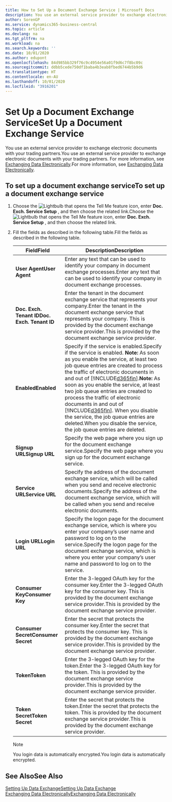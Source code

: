 ```yaml
---
title: How to Set Up a Document Exchange Service | Microsoft Docs
description: You use an external service provider to exchange electronic documents with your trading partners.
author: SorenGP
ms.service: dynamics365-business-central
ms.topic: article
ms.devlang: na
ms.tgt_pltfrm: na
ms.workload: na
ms.search.keywords: ''
ms.date: 10/01/2020
ms.author: edupont
ms.openlocfilehash: 84d985bb329f76c9c4954e56a01f9d6c7f8bc09c
ms.sourcegitcommit: ddbb5cede750df1baba4b3eab8fbed6744b5b9d6
ms.translationtype: HT
ms.contentlocale: en-AU
ms.lasthandoff: 10/01/2020
ms.locfileid: "3916201"
---
```

# <a name="set-up-a-document-exchange-service"></a><span data-ttu-id="0bfd1-103">Set Up a Document Exchange Service</span><span class="sxs-lookup"><span data-stu-id="0bfd1-103">Set Up a Document Exchange Service</span></span>
<span data-ttu-id="0bfd1-104">You use an external service provider to exchange electronic documents with your trading partners.</span><span class="sxs-lookup"><span data-stu-id="0bfd1-104">You use an external service provider to exchange electronic documents with your trading partners.</span></span> <span data-ttu-id="0bfd1-105">For more information, see [Exchanging Data Electronically](across-data-exchange.md).</span><span class="sxs-lookup"><span data-stu-id="0bfd1-105">For more information, see [Exchanging Data Electronically](across-data-exchange.md).</span></span>  

## <a name="to-set-up-a-document-exchange-service"></a><span data-ttu-id="0bfd1-106">To set up a document exchange service</span><span class="sxs-lookup"><span data-stu-id="0bfd1-106">To set up a document exchange service</span></span>  
1. <span data-ttu-id="0bfd1-107">Choose the ![Lightbulb that opens the Tell Me feature](media/ui-search/search_small.png "Tell me what you want to do") icon, enter **Doc. Exch. Service Setup** , and then choose the related link.</span><span class="sxs-lookup"><span data-stu-id="0bfd1-107">Choose the ![Lightbulb that opens the Tell Me feature](media/ui-search/search_small.png "Tell me what you want to do") icon, enter **Doc. Exch. Service Setup** , and then choose the related link.</span></span>  
2. <span data-ttu-id="0bfd1-108">Fill the fields as described in the following table.</span><span class="sxs-lookup"><span data-stu-id="0bfd1-108">Fill the fields as described in the following table.</span></span>  

    |<span data-ttu-id="0bfd1-109">Field</span><span class="sxs-lookup"><span data-stu-id="0bfd1-109">Field</span></span>|<span data-ttu-id="0bfd1-110">Description</span><span class="sxs-lookup"><span data-stu-id="0bfd1-110">Description</span></span>|  
    |---------------------------------|---------------------------------------|  
    |<span data-ttu-id="0bfd1-111">**User Agent**</span><span class="sxs-lookup"><span data-stu-id="0bfd1-111">**User Agent**</span></span>|<span data-ttu-id="0bfd1-112">Enter any text that can be used to identify your company in document exchange processes.</span><span class="sxs-lookup"><span data-stu-id="0bfd1-112">Enter any text that can be used to identify your company in document exchange processes.</span></span>|  
    |<span data-ttu-id="0bfd1-113">**Doc. Exch. Tenant ID**</span><span class="sxs-lookup"><span data-stu-id="0bfd1-113">**Doc. Exch. Tenant ID**</span></span>|<span data-ttu-id="0bfd1-114">Enter the tenant in the document exchange service that represents your company.</span><span class="sxs-lookup"><span data-stu-id="0bfd1-114">Enter the tenant in the document exchange service that represents your company.</span></span> <span data-ttu-id="0bfd1-115">This is provided by the document exchange service provider.</span><span class="sxs-lookup"><span data-stu-id="0bfd1-115">This is provided by the document exchange service provider.</span></span>|  
    |<span data-ttu-id="0bfd1-116">**Enabled**</span><span class="sxs-lookup"><span data-stu-id="0bfd1-116">**Enabled**</span></span>|<span data-ttu-id="0bfd1-117">Specify if the service is enabled.</span><span class="sxs-lookup"><span data-stu-id="0bfd1-117">Specify if the service is enabled.</span></span> <span data-ttu-id="0bfd1-118">**Note:**  As soon as you enable the service, at least two job queue entries are created to process the traffic of electronic documents in and out of [!INCLUDE[d365fin](includes/d365fin_md.md)].</span><span class="sxs-lookup"><span data-stu-id="0bfd1-118">**Note:**  As soon as you enable the service, at least two job queue entries are created to process the traffic of electronic documents in and out of [!INCLUDE[d365fin](includes/d365fin_md.md)].</span></span> <span data-ttu-id="0bfd1-119">When you disable the service, the job queue entries are deleted.</span><span class="sxs-lookup"><span data-stu-id="0bfd1-119">When you disable the service, the job queue entries are deleted.</span></span>|  
    |<span data-ttu-id="0bfd1-120">**Signup URL**</span><span class="sxs-lookup"><span data-stu-id="0bfd1-120">**Signup URL**</span></span>|<span data-ttu-id="0bfd1-121">Specify the web page where you sign up for the document exchange service.</span><span class="sxs-lookup"><span data-stu-id="0bfd1-121">Specify the web page where you sign up for the document exchange service.</span></span>|  
    |<span data-ttu-id="0bfd1-122">**Service URL**</span><span class="sxs-lookup"><span data-stu-id="0bfd1-122">**Service URL**</span></span>|<span data-ttu-id="0bfd1-123">Specify the address of the document exchange service, which will be called when you send and receive electronic documents.</span><span class="sxs-lookup"><span data-stu-id="0bfd1-123">Specify the address of the document exchange service, which will be called when you send and receive electronic documents.</span></span>|  
    |<span data-ttu-id="0bfd1-124">**Login URL**</span><span class="sxs-lookup"><span data-stu-id="0bfd1-124">**Login URL**</span></span>|<span data-ttu-id="0bfd1-125">Specify the logon page for the document exchange service, which is where you enter your company’s user name and password to log on to the service.</span><span class="sxs-lookup"><span data-stu-id="0bfd1-125">Specify the logon page for the document exchange service, which is where you enter your company’s user name and password to log on to the service.</span></span>|  
    |<span data-ttu-id="0bfd1-126">**Consumer Key**</span><span class="sxs-lookup"><span data-stu-id="0bfd1-126">**Consumer Key**</span></span>|<span data-ttu-id="0bfd1-127">Enter the 3-legged OAuth key for the consumer key.</span><span class="sxs-lookup"><span data-stu-id="0bfd1-127">Enter the 3-legged OAuth key for the consumer key.</span></span> <span data-ttu-id="0bfd1-128">This is provided by the document exchange service provider.</span><span class="sxs-lookup"><span data-stu-id="0bfd1-128">This is provided by the document exchange service provider.</span></span>|  
    |<span data-ttu-id="0bfd1-129">**Consumer Secret**</span><span class="sxs-lookup"><span data-stu-id="0bfd1-129">**Consumer Secret**</span></span>|<span data-ttu-id="0bfd1-130">Enter the secret that protects the consumer key.</span><span class="sxs-lookup"><span data-stu-id="0bfd1-130">Enter the secret that protects the consumer key.</span></span> <span data-ttu-id="0bfd1-131">This is provided by the document exchange service provider.</span><span class="sxs-lookup"><span data-stu-id="0bfd1-131">This is provided by the document exchange service provider.</span></span>|  
    |<span data-ttu-id="0bfd1-132">**Token**</span><span class="sxs-lookup"><span data-stu-id="0bfd1-132">**Token**</span></span>|<span data-ttu-id="0bfd1-133">Enter the 3-legged OAuth key for the token.</span><span class="sxs-lookup"><span data-stu-id="0bfd1-133">Enter the 3-legged OAuth key for the token.</span></span> <span data-ttu-id="0bfd1-134">This is provided by the document exchange service provider.</span><span class="sxs-lookup"><span data-stu-id="0bfd1-134">This is provided by the document exchange service provider.</span></span>|  
    |<span data-ttu-id="0bfd1-135">**Token Secret**</span><span class="sxs-lookup"><span data-stu-id="0bfd1-135">**Token Secret**</span></span>|<span data-ttu-id="0bfd1-136">Enter the secret that protects the token.</span><span class="sxs-lookup"><span data-stu-id="0bfd1-136">Enter the secret that protects the token.</span></span> <span data-ttu-id="0bfd1-137">This is provided by the document exchange service provider.</span><span class="sxs-lookup"><span data-stu-id="0bfd1-137">This is provided by the document exchange service provider.</span></span>|  

    > [!NOTE]  
    > <span data-ttu-id="0bfd1-138">You login data is automatically encrypted.</span><span class="sxs-lookup"><span data-stu-id="0bfd1-138">You login data is automatically encrypted.</span></span>

## <a name="see-also"></a><span data-ttu-id="0bfd1-139">See Also</span><span class="sxs-lookup"><span data-stu-id="0bfd1-139">See Also</span></span>  
[<span data-ttu-id="0bfd1-140">Setting Up Data Exchange</span><span class="sxs-lookup"><span data-stu-id="0bfd1-140">Setting Up Data Exchange</span></span>](across-set-up-data-exchange.md)  
[<span data-ttu-id="0bfd1-141">Exchanging Data Electronically</span><span class="sxs-lookup"><span data-stu-id="0bfd1-141">Exchanging Data Electronically</span></span>](across-data-exchange.md)

